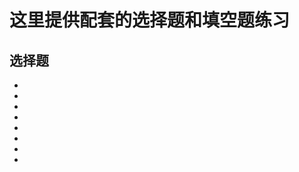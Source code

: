 # 这里提供配套的选择题和填空题练习
## 选择题
* **[]()**
* **[]()**
* **[]()**
* **[]()**
* **[]()**
* **[]()**
* **[]()**
* **[]()**

